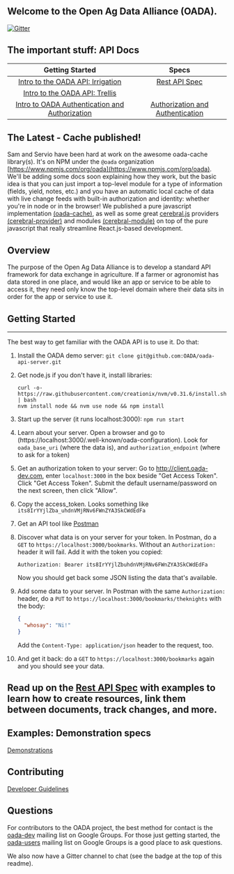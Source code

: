 ## Welcome to the **Open Ag Data Alliance** (OADA).

[![Gitter](https://badges.gitter.im/Join%20Chat.svg)](https://gitter.im/OADA/oada-docs?utm_source=badge&utm_medium=badge&utm_campaign=pr-badge)

## The important stuff: API Docs


|   Getting Started       |       Specs                 |
|:-----------------------:|:---------------------------:|
| [Intro to the OADA API: Irrigation](https://cdn.rawgit.com/OADA/oada-docs/master/intro/OADA_API_Intro_Irrigation.html) | [Rest API Spec](rest-specs/README.md)
| [Intro to the OADA API: Trellis](https://cdn.rawgit.com/OADA/oada-docs/master/intro/OADA_API_Intro_Trellis.html) | 
| [Intro to OADA Authentication and Authorization](getting_started/auth/README.md) | [Authorization and Authentication](rest-specs/Authentication_and_Authorization.md) |

## The Latest - Cache published!
Sam and Servio have been hard at work on the awesome oada-cache library(s).  It's on NPM under the `@oada` organization [https://www.npmjs.com/org/oada](https://www.npmjs.com/org/oada).  We'll be adding some docs soon explaining how they work, but the basic idea is that you can just import a top-level module for a type of information (fields, yield, notes, etc.) and you have an automatic local cache of data with live change feeds with built-in authorization and identity: whether you're in node or in the browser!  We published a pure javascript implementation [(oada-cache)](https://github.com/oada/oada-cache), as well as some great [cerebral.js](https://cerebraljs.com/) providers [(cerebral-provider)](https://github.com/OADA/cerebral-provider) and modules [(cerebral-module)](https://github.com/OADA/cerebral-module) on top of the pure javascript that really streamline React.js-based development.

## Overview
The purpose of the Open Ag Data Alliance is to develop a standard API framework for 
data exchange in agriculture.  If a farmer or agronomist has data stored in one place,
and would like an app or service to be able to access it, they need only know the
top-level domain where their data sits in order for the app or service to use it.

## Getting Started
--------------------------------------
The best way to get familiar with the OADA API is to use it.  Do that:

1. Install the OADA demo server:
   ```git clone git@github.com:OADA/oada-api-server.git```

2. Get node.js if you don't have it, install libraries:
   ```
   curl -o- https://raw.githubusercontent.com/creationix/nvm/v0.31.6/install.sh | bash
   nvm install node && nvm use node && npm install
   ```

3. Start up the server (it runs localhost:3000):
   ```npm run start```

4. Learn about your server.  Open a browser and go to 
   (https://localhost:3000/.well-known/oada-configuration).
   Look for `oada_base_uri` (where the data is), and 
   `authorization_endpoint` (where to ask for a token)

5. Get an authorization token to your server:
   Go to http://client.oada-dev.com, enter `localhost:3000` in the box beside 
   "Get Access Token".  Click "Get Access Token".  Submit the default 
   username/password on the next screen, then click "Allow".

6. Copy the access_token.  Looks something like `its8IrYYjlZba_uhdnVMjRNv6FWnZYA3SkCWdEdFa`

7. Get an API tool like [Postman](https://www.getpostman.com/)

8. Discover what data is on your server for your token.  In Postman,
   do a `GET` to `https://localhost:3000/bookmarks`.  Without an `Authorization:` header
   it will fail.  Add it with the token you copied: 
   ```
   Authorization: Bearer its8IrYYjlZbuhdnVMjRNv6FWnZYA3SkCWdEdFa
   ```  
   Now you should get back some JSON listing the data that's available.

9. Add some data to your server.  In Postman with  the same `Authorization:` header, 
   do a `PUT` to `https://localhost:3000/bookmarks/theknights` with the body:
   ```json
   {
     "whosay": "Ni!"
   }
   ```
   Add the `Content-Type: application/json` header to the request, too.

10. And get it back: do a `GET` to `https://localhost:3000/bookmarks` again
    and you should see your data.

Read up on the [Rest API Spec](rest-specs/README.md) with examples to learn how to
create resources, link them between documents, track changes, and more.
--------------------------------------------------

## Examples: Demonstration specs
[Demonstrations](demo-specs/README.md)

## Contributing
[Developer Guidelines](contributing/Developer-Guidelines.md)


## Questions
For contributors to the OADA project, the best method for contact is the
[oada-dev][oada-dev] mailing list on Google Groups.  For those just getting
started, the [oada-users][oada-users] mailing list on Google Groups is a good
place to ask questions.

We also now have a Gitter channel to chat (see the badge at the top of this readme).

[oada-dev]: https://groups.google.com/forum/#!forum/oada-dev
[oada-users]: https://groups.google.com/forum/#!forum/oada-users
[slides]: http://openag.io/OADA_Overview.pdf
[api-slides]: http://openag.io/OADA_API_Overview.pdf
